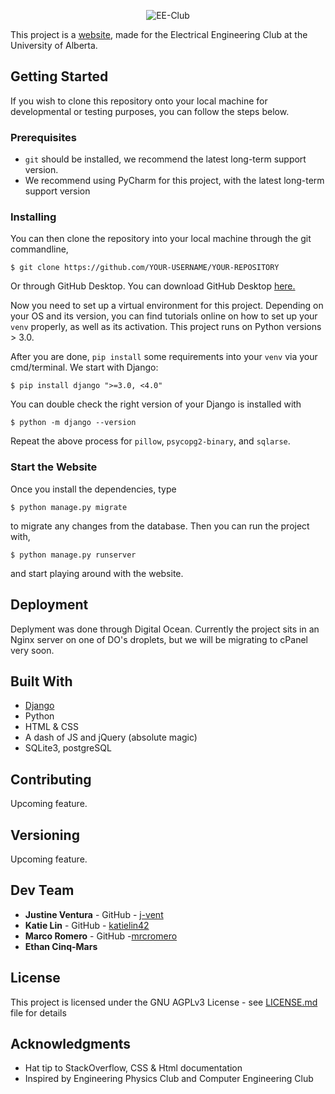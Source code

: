 
<p align="center">
  <img src="https://i.imgur.com/a8pExaX.png" alt="EE-Club">
</p>

This project is a [website](eeclub.ca), made for the Electrical Engineering Club at the University of Alberta. 

## Getting Started

If you wish to clone this repository onto your local machine for developmental or testing purposes, you can follow the steps below. 

### Prerequisites

* `git` should be installed, we recommend the latest long-term support version.
* We recommend using PyCharm for this project, with the latest long-term support version

### Installing

You can then clone the repository into your local machine through the git commandline,
```
$ git clone https://github.com/YOUR-USERNAME/YOUR-REPOSITORY
```
Or through GitHub Desktop. You can download GitHub Desktop [here.](https://desktop.github.com/)

Now you need to set up a virtual environment for this project. Depending on your OS and its version, you can find tutorials online on how to set up your `venv` properly, as well as its activation. This project runs on Python versions > 3.0.

After you are done, `pip install` some requirements into your `venv` via your cmd/terminal. We start with Django:
```
$ pip install django ">=3.0, <4.0"
```
You can double check the right version of your Django is installed with 
```
$ python -m django --version
```
Repeat the above process for `pillow`, `psycopg2-binary`, and `sqlarse`. 

### Start the Website

Once you install the dependencies, type 
```
$ python manage.py migrate
```
to migrate any changes from the database. Then you can run the project with, 
```
$ python manage.py runserver
```
and start playing around with the website. 

## Deployment

Deplyment was done through Digital Ocean. Currently the project sits in an Nginx server on one of DO's droplets, but we will be migrating to cPanel very soon.


## Built With

* [Django](https://www.djangoproject.com/)
* Python
* HTML & CSS
* A dash of JS and jQuery (absolute magic)
* SQLite3, postgreSQL

## Contributing

Upcoming feature. 

## Versioning

Upcoming feature. 

## Dev Team

* **Justine Ventura** - GitHub - [j-vent](https://github.com/j-vent)
* **Katie Lin** - GitHub - [katielin42](https://github.com/katielin42)
* **Marco Romero** - GitHub -[mrcromero](https://github.com/mrcromero)
* **Ethan Cinq-Mars** 

## License

This project is licensed under the GNU AGPLv3 License - see [LICENSE.md](LICENSE.md) file for details

## Acknowledgments

* Hat tip to StackOverflow, CSS & Html documentation
* Inspired by Engineering Physics Club and Computer Engineering Club
